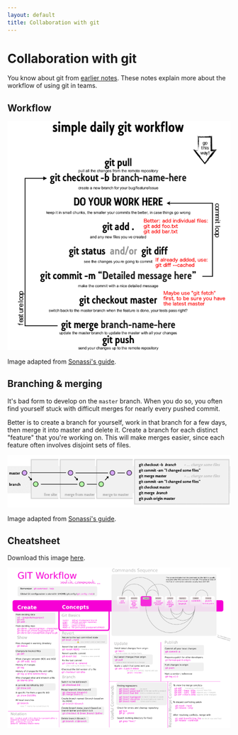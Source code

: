 ```yaml
---
layout: default
title: Collaboration with git
---
```


# Collaboration with git

You know about git from [earlier notes](/lecture/git.html). These notes explain more about the workflow of using git in teams.

## Workflow

![Simple workflow](/images/simple_git_daily_workflow.png)

Image adapted from [Sonassi's guide](https://www.sonassi.com/knowledge-base/our-magento-git-guide-and-work-flow/).

## Branching & merging

It's bad form to develop on the `master` branch. When you do so, you often find yourself stuck with difficult merges for nearly every pushed commit.

Better is to create a branch for yourself, work in that branch for a few days, then merge it into master and delete it. Create a branch for each distinct "feature" that you're working on. This will make merges easier, since each feature often involves disjoint sets of files.

![Branching and merging](/images/git_magento_workflow_diagram.png)

Image adapted from [Sonassi's guide](https://www.sonassi.com/knowledge-base/our-magento-git-guide-and-work-flow/).

## Cheatsheet

Download this image [here](/images/git_workflow_and_cheat_sheet.png).

<div style="text-align: center">
<a href="/images/git_workflow_and_cheat_sheet.png"><img alt="Git cheatsheet" src="/images/git_workflow_and_cheat_sheet-small.png"></a>
</div>


